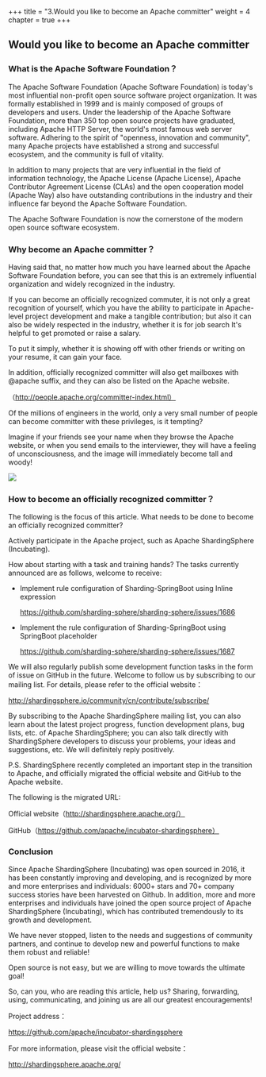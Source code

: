 +++
title = "3.Would you like to become an Apache committer"
weight = 4
chapter = true
+++
## Would you like to become an Apache committer

### What is the Apache Software Foundation？

The Apache Software Foundation (Apache Software Foundation) is today's most influential non-profit open source software project organization. It was formally established in 1999 and is mainly composed of groups of developers and users. Under the leadership of the Apache Software Foundation, more than 350 top open source projects have graduated, including Apache HTTP Server, the world's most famous web server software. Adhering to the spirit of "openness, innovation and community", many Apache projects have established a strong and successful ecosystem, and the community is full of vitality.

In addition to many projects that are very influential in the field of information technology, the Apache License (Apache License), Apache Contributor Agreement License (CLAs) and the open cooperation model (Apache Way) also have outstanding contributions in the industry and their influence far beyond the Apache Software Foundation.

The Apache Software Foundation is now the cornerstone of the modern open source software ecosystem.

### Why become an Apache committer？

Having said that, no matter how much you have learned about the Apache Software Foundation before, you can see that this is an extremely influential organization and widely recognized in the industry.

If you can become an officially recognized commuter, it is not only a great recognition of yourself, which you have the ability to participate in Apache-level project development and make a tangible contribution; but also it can also be widely respected in the industry, whether it is for job search It's helpful to get promoted or raise a salary.

To put it simply, whether it is showing off with other friends or writing on your resume, it can gain your face.

In addition, officially recognized committer will also get mailboxes with @apache suffix, and they can also be listed on the Apache website.

（http://people.apache.org/committer-index.html）


Of the millions of engineers in the world, only a very small number of people can become committer with these privileges, is it tempting?

Imagine if your friends see your name when they browse the Apache website, or when you send emails to the interviewer, they will have a feeling of unconsciousness, and the image will immediately become tall and woody!

![](https://shardingsphere.apache.org/blog/img/committer1.jpg)

### How to become an officially recognized committer？

The following is the focus of this article. What needs to be done to become an officially recognized committer?


Actively participate in the Apache project, such as Apache ShardingSphere (Incubating).



How about starting with a task and training hands? The tasks currently announced are as follows, welcome to receive:

- Implement rule configuration of Sharding-SpringBoot using Inline expression

  https://github.com/sharding-sphere/sharding-sphere/issues/1686

- Implement the rule configuration of Sharding-SpringBoot using SpringBoot placeholder

  https://github.com/sharding-sphere/sharding-sphere/issues/1687


We will also regularly publish some development function tasks in the form of issue on GitHub in the future. Welcome to follow us by subscribing to our mailing list. For details, please refer to the official website：

http://shardingsphere.io/community/cn/contribute/subscribe/



By subscribing to the Apache ShardingSphere mailing list, you can also learn about the latest project progress, function development plans, bug lists, etc. of Apache ShardingSphere; you can also talk directly with ShardingSphere developers to discuss your problems, your ideas and suggestions, etc. We will definitely reply positively.

P.S. ShardingSphere recently completed an important step in the transition to Apache, and officially migrated the official website and GitHub to the Apache website.

The following is the migrated URL:

Official website（http://shardingsphere.apache.org/）

GitHub（https://github.com/apache/incubator-shardingsphere）

### Conclusion
Since Apache ShardingSphere (Incubating) was open sourced in 2016, it has been constantly improving and developing, and is recognized by more and more enterprises and individuals: 6000+ stars and 70+ company success stories have been harvested on Github. In addition, more and more enterprises and individuals have joined the open source project of Apache ShardingSphere (Incubating), which has contributed tremendously to its growth and development.



We have never stopped, listen to the needs and suggestions of community partners, and continue to develop new and powerful functions to make them robust and reliable!

Open source is not easy, but we are willing to move towards the ultimate goal!

So, can you, who are reading this article, help us? Sharing, forwarding, using, communicating, and joining us are all our greatest encouragements!

Project address：

https://github.com/apache/incubator-shardingsphere


For more information, please visit the official website：

http://shardingsphere.apache.org/
